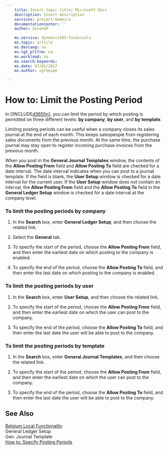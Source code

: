```yaml
---
    title: Insert topic title| Microsoft Docs
    description: Insert description
    services: project-madeira
    documentationcenter: ''
    author: SorenGP

    ms.service: dynamics365-financials
    ms.topic: article
    ms.devlang: na
    ms.tgt_pltfrm: na
    ms.workload: na
    ms.search.keywords:
    ms.date: 07/01/2017
    ms.author: sgroespe

---
```

# How to: Limit the Posting Period
In [!INCLUDE[d365fin](../../includes/d365fin_md.md)], you can limit the period by which posting is permitted on three different levels: **by company**, **by user**, and **by template**.  
  
 Limiting posting periods can be useful when a company closes its sales journal at the end of each month. This keeps salespeople from registering sales documents from the previous month. At the same time, the purchase journal may stay open to register incoming purchase invoices from the previous month.  
  
 When you post in the **General Journal Templates** window, the contents of the **Allow Posting From** field and **Allow Posting To** field are checked for a date interval. The date interval indicates when you can post to a journal template. If the field is blank, the **User Setup** window is checked for a date interval for the current user. If the **User Setup** window does not contain an interval, the **Allow Posting From** field and the **Allow Posting To** field in the **General Ledger Setup** window is checked for a date interval at the company level.  
  
### To limit the posting periods by company  
  
1.  In the **Search** box, enter **General Ledger Setup**, and then choose the related link.  
  
2.  Select the **General** tab.  
  
3.  To specify the start of the period, choose the **Allow Posting From** field, and then enter the earliest date on which posting to the company is enabled.  
  
4.  To specify the end of the period, choose the **Allow Posting To** field, and then enter the last date on which posting to the company is enabled.  
  
### To limit the posting periods by user  
  
1.  In the **Search** box, enter **User Setup**, and then choose the related link.  
  
2.  To specify the start of the period, choose the **Allow Posting From** field, and then enter the earliest date on which the user can post to the company.  
  
3.  To specify the end of the period, choose the **Allow Posting To** field, and then enter the last date the user will be able to post to the company.  
  
### To limit the posting periods by template  
  
1.  In the **Search** box, enter **General Journal Templates**, and then choose the related link.  
  
2.  To specify the start of the period, choose the **Allow Posting From** field, and then enter the earliest date on which the user can post to the company.  
  
3.  To specify the end of the period, choose the **Allow Posting To** field, and then enter the last date the user will be able to post to the company.  
  
## See Also  
 [Belgium Local Functionality](belgium-local-functionality.md)   
 General Ledger Setup   
 Gen. Journal Template   
 [How to: Specify Posting Periods](how-to-specify-posting-periods.md)